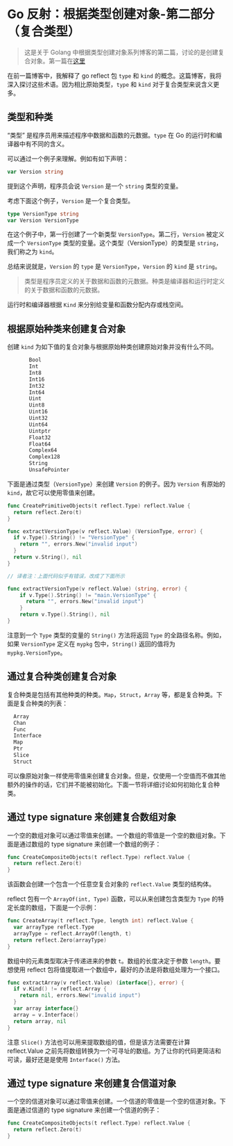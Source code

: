 # Go 反射：根据类型创建对象-第二部分（复合类型）

> 这是关于 Golang 中根据类型创建对象系列博客的第二篇，讨论的是创建复合对象。第一篇在[这里]()

在前一篇博客中，我解释了 go reflect 包 `type` 和 `kind` 的概念。这篇博客，我将深入探讨这些术语。因为相比原始类型，`type` 和 `kind` 对于复合类型来说含义更多。

## 类型和种类
“类型” 是程序员用来描述程序中数据和函数的元数据。`type` 在 Go 的运行时和编译器中有不同的含义。

可以通过一个例子来理解。例如有如下声明：

```go
var Version string
```

提到这个声明，程序员会说 `Version` 是一个 `string` 类型的变量。

考虑下面这个例子，`Version` 是一个复合类型。

```go
type VersionType string
var Version VersionType
```

在这个例子中，第一行创建了一个新类型 `VersionType`。第二行，`Version` 被定义成一个 `VersionType` 类型的变量。这个类型（VersionType）的类型是 `string`，我们称之为 `kind`。

总结来说就是，`Version` 的 `type` 是 `VersionType`，`Version` 的 `kind` 是 `string`。

> 类型是程序员定义的关于数据和函数的元数据。种类是编译器和运行时定义的关于数据和函数的元数据。


运行时和编译器根据 `Kind` 来分别给变量和函数分配内存或栈空间。


## 根据原始种类来创建复合对象
创建 `kind` 为如下值的复合对象与根据原始种类创建原始对象并没有什么不同。

```go
       Bool
       Int
       Int8
       Int16
       Int32
       Int64
       Uint
       Uint8
       Uint16
       Uint32
       Uint64
       Uintptr
       Float32
       Float64
       Complex64
       Complex128
       String
       UnsafePointer
```

下面是通过类型（`VersionType`）来创建 `Version` 的例子。因为 `Version` 有原始的 `kind`，故它可以使用零值来创建。

```go
func CreatePrimitiveObjects(t reflect.Type) reflect.Value {
  return reflect.Zero(t)
}

func extractVersionType(v reflect.Value) (VersionType, error) {
  if v.Type().String() != "VersionType" {  
    return "", errors.New("invalid input")
  }
  return v.String(), nil
}

// 译者注：上面代码似乎有错误，改成了下面所示

func extractVersionType(v reflect.Value) (string, error) {
    if v.Type().String() != "main.VersionType" {
	  return "", errors.New("invalid input")
	}
    return v.Type().String(), nil
}
```

注意到一个 `Type` 类型的变量的 `String()` 方法将返回 `Type` 的全路径名称。例如， 如果 `VersionType` 定义在 `mypkg` 包中，`String()` 返回的值将为 `mypkg.VersionType`。

## 通过复合种类创建复合对象
复合种类是包括有其他种类的种类。`Map`，`Struct`，`Array` 等，都是复合种类。下面是复合种类的列表：

```go
  Array
  Chan
  Func
  Interface
  Map
  Ptr
  Slice
  Struct
```

可以像原始对象一样使用零值来创建复合对象。但是，仅使用一个空值而不做其他额外的操作的话，它们并不能被初始化。下面一节将详细讨论如何初始化复合种类。

## 通过 type signature 来创建复合数组对象
一个空的数组对象可以通过零值来创建。一个数组的零值是一个空的数组对象。下面是通过数组的 type signature 来创建一个数组的例子：

```go
func CreateCompositeObjects(t reflect.Type) reflect.Value {
  return reflect.Zero(t)
}
```

该函数会创建一个包含一个任意空复合对象的 `reflect.Value` 类型的结构体。

reflect 包有一个 `ArrayOf(int, Type)` 函数，可以从来创建包含类型为 `Type` 的特定长度的数组，下面是一个示例：

```go
func CreateArray(t reflect.Type, length int) reflect.Value {
  var arrayType reflect.Type
  arrayType = reflect.ArrayOf(length, t)
  return reflect.Zero(arrayType)
}
```

数组中的元素类型取决于传递进来的参数 `t`。数组的长度决定于参数 `length`。要想使用 reflect 包将值提取进一个数组中，最好的办法是将数组处理为一个接口。

```go
func extractArray(v reflect.Value) (interface{}, error) {
  if v.Kind() != reflect.Array {
    return nil, errors.New("invalid input")
  }
  var array interface{}
  array = v.Interface()
  return array, nil
}
```

注意 `Slice()` 方法也可以用来提取数组的值，但是该方法需要在计算 reflect.Value 之前先将数组转换为一个可寻址的数组。为了让你的代码更简洁和可读，最好还是是使用 `Interface()` 方法。

## 通过 type signature 来创建复合信道对象
一个空的信道对象可以通过零值来创建。一个信道的零值是一个空的信道对象。下面是通过信道的 type signature 来创建一个信道的例子：

```go
func CreateCompositeObjects(t reflect.Type) reflect.Value {
  return reflect.Zero(t)
}
```
